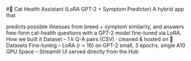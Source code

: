 #🐾 Cat Health Assistant (LoRA GPT-2 + Symptom Predictor)
A hybrid app that

predicts possible illnesses from breed + symptom similarity, and
answers free-form cat-health questions with a GPT-2 model fine-tuned via LoRA.
How we built it
Dataset – 1 k Q-A pairs (CSV) · cleaned & hosted on 🤗 Datasets
Fine-tuning – LoRA (r = 16) on GPT-2 small, 3 epochs, single A10 GPU
Space – Streamlit UI served directly from the Hub
